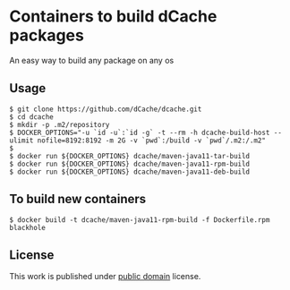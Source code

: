# Containers to build dCache packages

An easy way to build any package on any os

## Usage

```
$ git clone https://github.com/dCache/dcache.git
$ cd dcache
$ mkdir -p .m2/repository
$ DOCKER_OPTIONS="-u `id -u`:`id -g` -t --rm -h dcache-build-host --ulimit nofile=8192:8192 -m 2G -v `pwd`:/build -v `pwd`/.m2:/.m2"
$
$ docker run ${DOCKER_OPTIONS} dcache/maven-java11-tar-build
$ docker run ${DOCKER_OPTIONS} dcache/maven-java11-rpm-build
$ docker run ${DOCKER_OPTIONS} dcache/maven-java11-deb-build
```

## To build new containers

```
$ docker build -t dcache/maven-java11-rpm-build -f Dockerfile.rpm blackhole
```

## License

This work is published under [public domain](https://creativecommons.org/licenses/publicdomain/) license.
